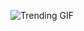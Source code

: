 ![Trending GIF](https://media3.giphy.com/media/v1.Y2lkPThiYjIxNzcyaGo2YWFmbXpnMnl1OGhscmlkenB3aTVqbG1wMTd3bzM0NDZnOGs3OCZlcD12MV9naWZzX3NlYXJjaCZjdD1n/MT5UUV1d4CXE2A37Dg/giphy.gif)
